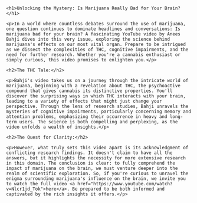 # <!DOCTYPE html>
<html>

<head>
    <title>Unlocking the Mystery: Is Marijuana Really Bad for Your Brain?</title>
</head>

<body>

    <h1>Unlocking the Mystery: Is Marijuana Really Bad for Your Brain?</h1>

    <p>In a world where countless debates surround the use of marijuana, one question continues to dominate headlines and conversations: Is marijuana bad for your brain? A fascinating YouTube video by Anees Bahji dives into this very issue, exploring the science behind marijuana's effects on our most vital organ. Prepare to be intrigued as we dissect the complexities of THC, cognitive impairments, and the need for further research. Whether you're a cannabis enthusiast or simply curious, this video promises to enlighten you.</p>

    <h2>The THC Tale:</h2>

    <p>Bahji's video takes us on a journey through the intricate world of marijuana, beginning with a revelation about THC, the psychoactive compound that gives cannabis its distinctive properties. You'll discover the surprising ways in which THC interacts with your brain, leading to a variety of effects that might just change your perspective. Through the lens of research studies, Bahji unravels the mysteries of cognitive impairments, particularly concerning memory and attention problems, emphasizing their occurrence in heavy and long-term users. The science is both compelling and perplexing, as the video unfolds a wealth of insights.</p>

    <h2>The Quest for Clarity:</h2>

    <p>However, what truly sets this video apart is its acknowledgment of conflicting research findings. It doesn't claim to have all the answers, but it highlights the necessity for more extensive research in this domain. The conclusion is clear: to fully comprehend the impact of marijuana on the brain, we must venture deeper into the realm of scientific exploration. So, if you're curious to unravel the enigma surrounding marijuana's influence on the brain, we invite you to watch the full video <a href="https://www.youtube.com/watch?v=Nlcr1jd_Tok">here</a>. Be prepared to be both informed and captivated by the rich insights it offers.</p>

</body>

</html>

